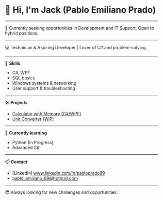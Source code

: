 # 👋 Hi, I'm Jack (Pablo Emiliano Prado)

---

💼 Currently seeking opportunities in Development and IT Support. Open to hybrid positions.

---

💻 Technician & Aspiring Developer | Lover of C# and problem-solving.

---

📌 **Skills**
- C#, WPF
- SQL basics
- Windows systems & networking
- User support & troubleshooting

---

🛠️ **Projects**
- [Calculator with Memory (C#/WPF)](link)
- [Unit Converter (WIP)](link)

---

🎯 **Currently learning**
- Python [In Progress]
- Advanced C#

---

📫 **Contact**
- [LinkedIn] www.linkedin.com/in/pabloprado89
- pablo_emiliano_89@hotmail.com

---

😎 Always looking for new challenges and opportunities.
